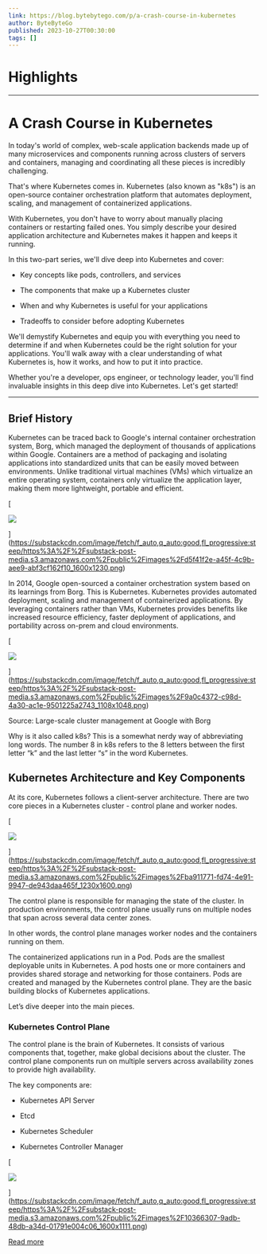 ```yaml
---
link: https://blog.bytebytego.com/p/a-crash-course-in-kubernetes
author: ByteByteGo
published: 2023-10-27T00:30:00
tags: []
---
```

# Highlights


---
# A Crash Course in Kubernetes
In today's world of complex, web-scale application backends made up of many microservices and components running across clusters of servers and containers, managing and coordinating all these pieces is incredibly challenging.

That's where Kubernetes comes in. Kubernetes (also known as "k8s") is an open-source container orchestration platform that automates deployment, scaling, and management of containerized applications.

With Kubernetes, you don't have to worry about manually placing containers or restarting failed ones. You simply describe your desired application architecture and Kubernetes makes it happen and keeps it running.

In this two-part series, we'll dive deep into Kubernetes and cover:

- Key concepts like pods, controllers, and services
    
- The components that make up a Kubernetes cluster
    
- When and why Kubernetes is useful for your applications
    
- Tradeoffs to consider before adopting Kubernetes
    

We'll demystify Kubernetes and equip you with everything you need to determine if and when Kubernetes could be the right solution for your applications. You'll walk away with a clear understanding of what Kubernetes is, how it works, and how to put it into practice.

Whether you're a developer, ops engineer, or technology leader, you'll find invaluable insights in this deep dive into Kubernetes. Let's get started!

---

## Brief History

Kubernetes can be traced back to Google's internal container orchestration system, Borg, which managed the deployment of thousands of applications within Google. Containers are a method of packaging and isolating applications into standardized units that can be easily moved between environments. Unlike traditional virtual machines (VMs) which virtualize an entire operating system, containers only virtualize the application layer, making them more lightweight, portable and efficient.

[

![](https://substackcdn.com/image/fetch/w_1456,c_limit,f_auto,q_auto:good,fl_progressive:steep/https%3A%2F%2Fsubstack-post-media.s3.amazonaws.com%2Fpublic%2Fimages%2Fd5f41f2e-a45f-4c9b-aee9-abf3cf162f10_1600x1230.png)



](https://substackcdn.com/image/fetch/f_auto,q_auto:good,fl_progressive:steep/https%3A%2F%2Fsubstack-post-media.s3.amazonaws.com%2Fpublic%2Fimages%2Fd5f41f2e-a45f-4c9b-aee9-abf3cf162f10_1600x1230.png)

In 2014, Google open-sourced a container orchestration system based on its learnings from Borg. This is Kubernetes. Kubernetes provides automated deployment, scaling and management of containerized applications. By leveraging containers rather than VMs, Kubernetes provides benefits like increased resource efficiency, faster deployment of applications, and portability across on-prem and cloud environments.

[

![](https://substackcdn.com/image/fetch/w_1456,c_limit,f_auto,q_auto:good,fl_progressive:steep/https%3A%2F%2Fsubstack-post-media.s3.amazonaws.com%2Fpublic%2Fimages%2F9a0c4372-c98d-4a30-ac1e-9501225a2743_1108x1048.png)



](https://substackcdn.com/image/fetch/f_auto,q_auto:good,fl_progressive:steep/https%3A%2F%2Fsubstack-post-media.s3.amazonaws.com%2Fpublic%2Fimages%2F9a0c4372-c98d-4a30-ac1e-9501225a2743_1108x1048.png)

Source: Large-scale cluster management at Google with Borg

Why is it also called k8s? This is a somewhat nerdy way of abbreviating long words. The number 8 in k8s refers to the 8 letters between the first letter “k” and the last letter “s” in the word Kubernetes.

## Kubernetes Architecture and Key Components

At its core, Kubernetes follows a client-server architecture. There are two core pieces in a Kubernetes cluster - control plane and worker nodes.

[

![](https://substackcdn.com/image/fetch/w_1456,c_limit,f_auto,q_auto:good,fl_progressive:steep/https%3A%2F%2Fsubstack-post-media.s3.amazonaws.com%2Fpublic%2Fimages%2Fba911771-fd74-4e91-9947-de943daa465f_1230x1600.png)



](https://substackcdn.com/image/fetch/f_auto,q_auto:good,fl_progressive:steep/https%3A%2F%2Fsubstack-post-media.s3.amazonaws.com%2Fpublic%2Fimages%2Fba911771-fd74-4e91-9947-de943daa465f_1230x1600.png)

The control plane is responsible for managing the state of the cluster. In production environments, the control plane usually runs on multiple nodes that span across several data center zones.

In other words, the control plane manages worker nodes and the containers running on them.

The containerized applications run in a Pod. Pods are the smallest deployable units in Kubernetes. A pod hosts one or more containers and provides shared storage and networking for those containers. Pods are created and managed by the Kubernetes control plane. They are the basic building blocks of Kubernetes applications.

Let’s dive deeper into the main pieces.

### Kubernetes Control Plane

The control plane is the brain of Kubernetes. It consists of various components that, together, make global decisions about the cluster. The control plane components run on multiple servers across availability zones to provide high availability.

The key components are:

- Kubernetes API Server
    
- Etcd
    
- Kubernetes Scheduler
    
- Kubernetes Controller Manager
    

[

![](https://substackcdn.com/image/fetch/w_1456,c_limit,f_auto,q_auto:good,fl_progressive:steep/https%3A%2F%2Fsubstack-post-media.s3.amazonaws.com%2Fpublic%2Fimages%2F10366307-9adb-48db-a34d-01791e004c06_1600x1111.png)



](https://substackcdn.com/image/fetch/f_auto,q_auto:good,fl_progressive:steep/https%3A%2F%2Fsubstack-post-media.s3.amazonaws.com%2Fpublic%2Fimages%2F10366307-9adb-48db-a34d-01791e004c06_1600x1111.png)

[Read more](https://blog.bytebytego.com/p/a-crash-course-in-kubernetes)
